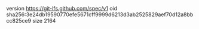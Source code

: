 version https://git-lfs.github.com/spec/v1
oid sha256:3e24db19590770efe5671cff9999d6213d3ab2525829aef70d12a8bbcc825ce9
size 2164
